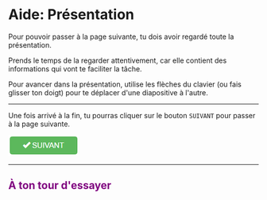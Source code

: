 # Aide: Présentation

Pour pouvoir passer à la page suivante, tu dois avoir regardé toute la présentation.

Prends le temps de la regarder attentivement, car elle contient des informations qui vont te faciliter la tâche.

Pour avancer dans la présentation, utilise les flèches du clavier (ou fais glisser ton doigt) pour te déplacer d'une diapositive à l'autre.

***

Une fois arrivé à la fin, tu pourras cliquer sur le bouton `SUIVANT` pour passer à la page suivante.

![Bouton suivant][btn_suivant]

***

##  <span style="color: #800080">À ton tour d'essayer</span>

[btn_suivant]: img/btn_suivant.png
